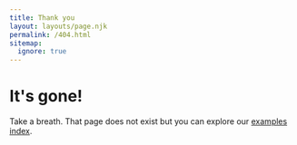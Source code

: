 ```yaml
---
title: Thank you
layout: layouts/page.njk
permalink: /404.html
sitemap:
  ignore: true
---
```


# It's gone!

Take a breath. That page does not exist but you can explore our [examples index](/examples/).
